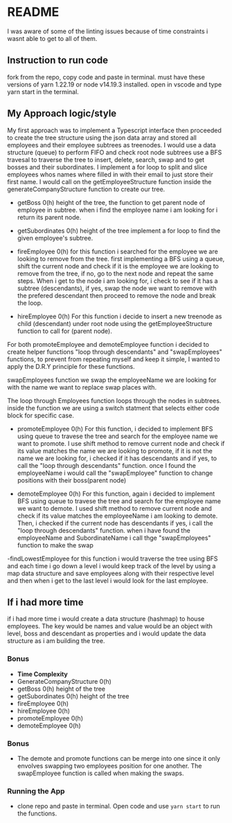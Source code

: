 # README
I was aware of some of the linting issues because of time constraints i wasnt able to get to all of them. 

## Instruction to run code
fork from the repo, copy code and paste in terminal.
must have these versions of yarn 1.22.19 or node v14.19.3 installed.
open in vscode and type yarn start in the terminal.


## My Approach logic/style
My first approach was to implement a Typescript interface then proceeded to create the tree structure using the json data array and stored all employees and their employee subtrees as treenodes. I would use a data structure (queue) to perform FIFO and check root node subtrees use a BFS travesal to traverse the tree to insert, delete, search, swap and to get bosses and their subordinates. I implement a for loop to split and slice employees whos names where filled in with their email to just store their first name. I would call on the getEmployeeStructure function inside the generateCompanyStructure function to create our tree.

- getBoss 0(h) height of the tree, the function to get parent node of employee in subtree. when i find the employee name i am looking for i return its parent node.

- getSubordinates 0(h) height of the tree
implement a for loop to find the given employee's subtree.

- fireEmployee 0(h) 
for this function i searched for the employee we are looking to remove from the tree.
first implementing a BFS using a queue, shift the current node and check if it is the employee we are looking to remove from the tree, if no, go to the next node and repeat the same steps. When i get to the node i am looking for, i check to see if it has a subtree (descendants), if yes, swap the node we want to remove with the prefered descendant then proceed to remove the node and break the loop.

- hireEmployee 0(h)
For this function i decide to insert a new treenode as child (descendant) under root node using the getEmployeeStructure function to call for (parent node). 

For both promoteEmployee and demoteEmployee function i decided to create helper functions "loop through descendants" and "swapEmployees" functions, to prevent from repeating myself and keep it simple, I wanted to apply the D.R.Y principle for these functions.

swapEmployees function we swap the employeeName we are looking for with the name we want to replace swap places with.

The loop through Employees function loops through the nodes in subtrees. inside the function we are using a switch statment that selects either code block for specific case.

- promoteEmployee 0(h)
For this function, i decided to implement BFS using queue to travese the tree and search for the employee name we want to promote. I use shift method to remove current node and check if its value matches the name we are looking to promote, if it is not the name we are looking for, i checked if it has descendants and if yes, to call the "loop through descendants" function. once I found the employeeName i would call the "swapEmployee" function to change positions with their boss(parent node) 

- demoteEmployee 0(h)
For this function, again i decided to implement BFS using queue to travese the tree and search for the employee name we want to demote. I used shift method to remove current node and check if its value matches the employeeName i am looking to demote. Then, i checked if the current node has descendants if yes, i call the "loop through descendants" function.  when i have found the employeeName and SubordinateName i call thge "swapEmployees" function to make the swap

-findLowestEmployee for this function i would traverse the tree using BFS and each time i go down a level i would keep track of the level by using a map data structure and save employees along with their respective level and then when i get to the last level i would look for the last employee.


## If i had more time
if i had more time i would create a data structure (hashmap) to house employees. The key would be names and value would be an object with level, boss and descendant as properties and i would update the data structure as i am building the tree. 


### Bonus
- **Time Complexity**
- GenerateCompanyStructure 0(h)
- getBoss 0(h)  height of the tree 
- getSubordinates  0(h) height of the tree
- fireEmployee 0(h) 
- hireEmployee 0(h)
- promoteEmployee 0(h)
- demoteEmployee 0(h)

### Bonus
- The demote and promote functions can be merge into one since it only envolves swapping two employees position for one another. The swapEmployee function is called when making the swaps.

### Running the App
- clone repo and paste in terminal. Open code and use `yarn start` to run the functions.
